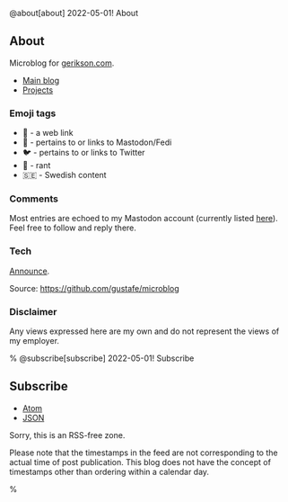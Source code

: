 @about[about] 2022-05-01! About

## About

Microblog for [gerikson.com](https://gerikson.com/).

- [Main blog](https://gerikson.com/blog/)
- [Projects](https://gerikson.com/index.html#projects)

### Emoji tags

- 🔗 - a web link
- 🐘 - pertains to or links to Mastodon/Fedi
- 🐦 - pertains to or links to Twitter
- 🤬 - rant
- 🇸🇪 - Swedish content

### Comments

Most entries are echoed to my Mastodon account (currently listed [here](https://gerikson.com/)). Feel free to follow and reply there. 

### Tech

[Announce](/m/2022/04/index.html#2022-04-28_thursday_01).

Source: <https://github.com/gustafe/microblog>

### Disclaimer

Any views expressed here are my own and do not represent the views of my employer.

%
@subscribe[subscribe] 2022-05-01! Subscribe
## Subscribe

- [Atom](/m/feed.atom)
- [JSON](/m/feed.json)

Sorry, this is an RSS-free zone. 

Please note that the timestamps in the feed are not corresponding to the actual time of post publication. This blog does not have the concept of timestamps other than ordering within a calendar day. 

%

